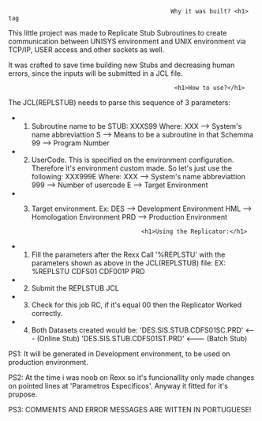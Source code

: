 

                                                  Why it was built? <h1> tag
                                                      
This little project was made to Replicate Stub Subroutines to create communication between UNISYS environment and UNIX environment via 
TCP/IP, USER access and other sockets as well.

It was crafted to save time building new Stubs and decreasing human errors, since the inputs will be submitted in a JCL file.
                                          
                                          
                                                   <h1>How to use?</h1>
The JCL(REPLSTUB) needs to parse this sequence of 3 parameters:
* 1. Subroutine name to be STUB:
     XXXS99
     Where:
     XXX --> System's name abbreviattion
     S   --> Means to be a subroutine in that Schemma
     99  --> Program Number
      
* 2. UserCode.
    This is specified on the environment configuration. Therefore it's environment custom made. 
    So let's just use the following:
      XXX999E
      Where:
        XXX --> System's name abbreviattion
        999 --> Number of usercode
        E   --> Target Environment
        
* 3. Target environment. 
    Ex: 
      DES --> Development Environment
      HML --> Homologation Environment
      PRD --> Production Environment
      
      
                                        <h1>Using the Replicator:</h1>
*  1. Fill the parameters after the Rexx Call '%REPLSTU' with the parameters shown as above in the JCL(REPLSTUB) file:
  EX:
  %REPLSTU  CDFS01 CDF001P PRD
  
*  2. Submit the REPLSTUB JCL
  
*  3. Check for this job RC, if it's equal 00 then the Replicator Worked correctly. 
  
*  4. Both Datasets created would be:
  'DES.SIS.STUB.CDFS01SC.PRD'   <--- (Online Stub)
  'DES.SIS.STUB.CDFS01ST.PRD'   <--- (Batch Stub)
    
  PS1: It will be generated in Development environment, to be used on production environment.
  
  
  PS2: At the time i was noob on Rexx so it's funcionallity only made changes on pointed lines at 'Parametros Especificos'.
  Anyway it fitted for it's prupose.
  
  PS3: COMMENTS AND ERROR MESSAGES ARE WITTEN IN PORTUGUESE!
  
  
